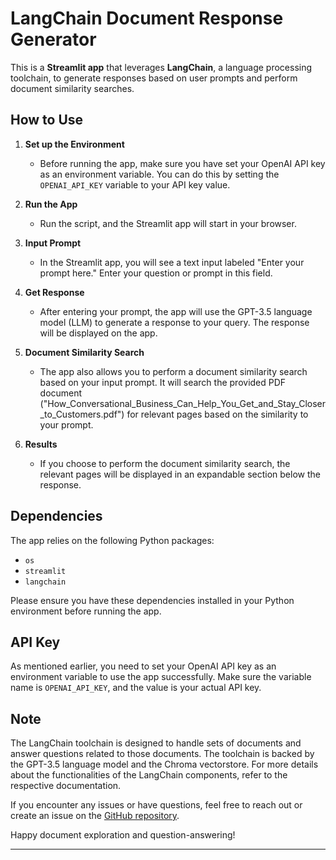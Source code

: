 # LangChain Document Response Generator

This is a **Streamlit app** that leverages **LangChain**, a language processing toolchain, to generate responses based on user prompts and perform document similarity searches.

## How to Use

1. **Set up the Environment**

   - Before running the app, make sure you have set your OpenAI API key as an environment variable. You can do this by setting the `OPENAI_API_KEY` variable to your API key value.

2. **Run the App**

   - Run the script, and the Streamlit app will start in your browser.

3. **Input Prompt**

   - In the Streamlit app, you will see a text input labeled "Enter your prompt here." Enter your question or prompt in this field.

4. **Get Response**

   - After entering your prompt, the app will use the GPT-3.5 language model (LLM) to generate a response to your query. The response will be displayed on the app.

5. **Document Similarity Search**

   - The app also allows you to perform a document similarity search based on your input prompt. It will search the provided PDF document ("How_Conversational_Business_Can_Help_You_Get_and_Stay_Closer_to_Customers.pdf") for relevant pages based on the similarity to your prompt.

6. **Results**
   - If you choose to perform the document similarity search, the relevant pages will be displayed in an expandable section below the response.

## Dependencies

The app relies on the following Python packages:

- `os`
- `streamlit`
- `langchain`

Please ensure you have these dependencies installed in your Python environment before running the app.

## API Key

As mentioned earlier, you need to set your OpenAI API key as an environment variable to use the app successfully. Make sure the variable name is `OPENAI_API_KEY`, and the value is your actual API key.

## Note

The LangChain toolchain is designed to handle sets of documents and answer questions related to those documents. The toolchain is backed by the GPT-3.5 language model and the Chroma vectorstore. For more details about the functionalities of the LangChain components, refer to the respective documentation.

If you encounter any issues or have questions, feel free to reach out or create an issue on the [GitHub repository](https://github.com/your_username/your_repository).

Happy document exploration and question-answering!

---
